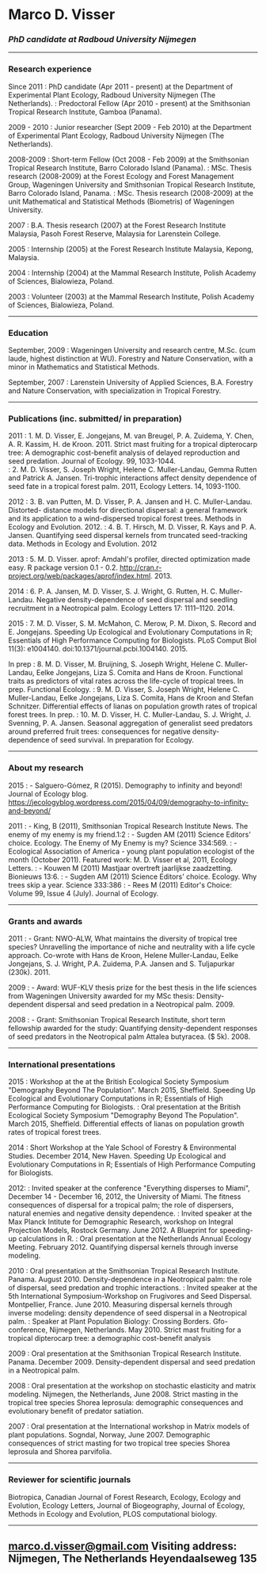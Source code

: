 # Marco D. Visser

### *PhD candidate at Radboud University Nijmegen*

---

### Research experience
Since 2011
:      PhD candidate (Apr 2011 - present) at the Department of Experimental Plant Ecology, Radboud University Nijmegen (The Netherlands). 
:      Predoctoral Fellow (Apr 2010 - present) at the Smithsonian Tropical Research Institute, Gamboa (Panama).

2009 - 2010
:      Junior researcher (Sept 2009 - Feb 2010) at the Department of Experimental Plant Ecology,  Radboud University Nijmegen (The Netherlands).

2008-2009
:	 Short-term Fellow (Oct 2008 - Feb 2009) at the Smithsonian Tropical Research Institute, Barro Colorado Island (Panama). 
:	  MSc. Thesis research (2008-2009) at the Forest Ecology and Forest Management Group, Wageningen University and Smithsonian Tropical Research Institute, Barro Colorado Island, Panama.
:	   MSc. Thesis research (2008-2009) at the unit Mathematical and Statistical Methods (Biometris) of Wageningen University.

2007
:	 B.A. Thesis research (2007) at the Forest Research Institute Malaysia, Pasoh Forest Reserve, Malaysia for Larenstein College.

2005
:	 Internship (2005) at the Forest Research Institute Malaysia, Kepong, Malaysia.

2004
:	Internship (2004) at the Mammal Research Institute, Polish Academy of Sciences, Bialowieza, Poland.

2003
:	 Volunteer (2003) at the Mammal Research Institute, Polish Academy of Sciences, Bialowieza, Poland.

---

### Education
September, 2009
: 	   Wageningen University and research centre, M.Sc. (cum laude, highest distinction at WU).
 Forestry and Nature Conservation, with a minor in Mathematics and Statistical Methods.

September, 2007
: 	   Larenstein University of Applied Sciences, B.A.
Forestry and Nature Conservation, with specialization in Tropical Forestry.

---

### Publications (inc. submitted/ in preparation)
2011
:	1. M. D. Visser, E. Jongejans, M. van Breugel, P. A. Zuidema, Y. Chen, A. R. Kassim, H. de Kroon. 2011.  Strict mast fruiting for a tropical dipterocarp tree: A demographic cost-benefit analysis of delayed reproduction and seed predation. Journal of Ecology. 99, 1033-1044.  
:	2. M. D. Visser, S. Joseph Wright, Helene C. Muller-Landau, Gemma Rutten and Patrick A. Jansen. Tri-trophic interactions affect density dependence of seed fate in a tropical forest palm. 2011, Ecology Letters. 14, 1093-1100.

2012
:	3. B. van Putten, M. D. Visser, P. A. Jansen and H. C. Muller-Landau. Distorted- distance models for directional dispersal: a general framework and its application to a wind-dispersed tropical forest trees. Methods in Ecology and Evolution. 2012.
:	4. B. T. Hirsch, M. D. Visser, R. Kays and P. A. Jansen.  Quantifying seed dispersal kernels from truncated seed-tracking data. Methods in Ecology and Evolution. 2012

2013
:	5. M. D. Visser. aprof: Amdahl's profiler, directed optimization made easy. R package version 0.1 - 0.2. http://cran.r-project.org/web/packages/aprof/index.html. 2013.

2014
:	6. P. A. Jansen, M. D.  Visser, S. J. Wright, G. Rutten, H. C.  Muller-Landau. Negative density-dependence of seed dispersal and seedling recruitment in a Neotropical palm. Ecology Letters 17: 1111–1120. 2014.

2015
:	7. M. D. Visser, S. M. McMahon, C. Merow, P. M. Dixon, S. Record and E. Jongejans.  Speeding Up Ecological and Evolutionary Computations in R; Essentials of High Performance Computing for Biologists. PLoS Comput Biol 11(3): e1004140. doi:10.1371/journal.pcbi.1004140. 2015.

In prep
:	8. M. D. Visser, M. Bruijning, S. Joseph Wright, Helene C. Muller-Landau,  Eelke Jongejans, Liza S. Comita and Hans de Kroon. Functional traits as predictors of vital rates across the life-cycle of tropical trees. In prep. Functional Ecology.
:	9. M. D. Visser, S. Joseph Wright, Helene C. Muller-Landau,  Eelke Jongejans, Liza S. Comita, Hans de Kroon and Stefan Schnitzer. 
Differential effects of lianas on population growth rates of tropical forest trees. In prep.
:	10. M. D. Visser, H. C. Muller-Landau, S. J. Wright, J. Svenning, P. A. Jansen. Seasonal aggregation of generalist seed predators around preferred fruit trees: consequences for negative density-dependence of seed survival. In preparation for Ecology.

---

### About my research
2015
:	- Salguero-Gómez, R (2015). Demography to infinity and beyond! Journal of Ecology blog. https://jecologyblog.wordpress.com/2015/04/09/demography-to-infinity-and-beyond/

2011
:	- King, B (2011), Smithsonian Tropical Research Institute News. The enemy of my enemy is my friend.1:2
:	- Sugden AM (2011) Science Editors' choice. Ecology. The Enemy of My Enemy is my? Science 334:569.
:	- Ecological Association of America - young plant population ecologist of the month (October 2011). Featured work: M. D. Visser et al, 2011, Ecology Letters.
:	- Kouwen M (2011) Mastjaar overtreft jaarlijkse zaadzetting. Bionieuws 13:6.
:	- Sugden AM (2011) Science Editors' choice. Ecology. Why trees skip a year. Science 333:386
:	- Rees M (2011) Editor's Choice: Volume 99, Issue 4 (July). Journal of Ecology.

---

### Grants and awards
2011
:	- Grant: NWO-ALW, What maintains the diversity of tropical tree species? Unravelling the importance of niche and neutrality with a life cycle approach. Co-wrote with Hans de Kroon, Helene Muller-Landau, Eelke Jongejans, S. J. Wright, P.A. Zuidema, P.A. Jansen and S. Tuljapurkar (230k). 2011.

2009
:	- Award: WUF-KLV thesis prize for the best thesis in the life sciences from Wageningen University awarded for my MSc thesis: Density-dependent dispersal and seed predation in a Neotropical palm. 2009.

2008
:	- Grant: Smithsonian Tropical Research Institute, short term fellowship awarded for the study: Quantifying density-dependent responses of seed predators in the Neotropical palm Attalea butyracea. ($ 5k). 2008. 

---

### International presentations

2015
:	Workshop at the at the British Ecological Society Symposium "Demography Beyond The Population". March 2015, Sheffield. Speeding Up Ecological and Evolutionary Computations in R; Essentials of High Performance Computing for Biologists.
:	 Oral presentation at the British Ecological Society Symposium "Demography Beyond The Population". March 2015, Sheffield. Differential effects of lianas on population growth rates of tropical forest trees.

2014
:	  Short Workshop at the Yale School of Forestry & Environmental Studies. December 2014, New Haven. Speeding Up Ecological and Evolutionary Computations in R; Essentials of High Performance Computing for Biologists.

2012:
:	 Invited speaker at the conference "Everything disperses to Miami", December 14 - December 16, 2012, the University of Miami. The fitness consequences of dispersal for a tropical palm; the role of dispersers, natural enemies and negative density dependence.
:	  Invited speaker at the Max Planck Intitute for Demographic Research, workshop on Integral Projection Models, Rostock Germany.  June 2012. A Blueprint for speeding-up calculations in R.
:	   Oral presentation at the Netherlands Annual Ecology Meeting. February 2012. Quantifying dispersal kernels through inverse modeling.

2010
:	 Oral presentation at the Smithsonian Tropical Research Institute. Panama. August 2010. Density-dependence in a Neotropical palm: the role of dispersal, seed predation and trophic interactions.
:	  Invited speaker at the 5th International Symposium-Workshop on Frugivores and Seed Dispersal. Montpellier, France. June 2010. Measuring dispersal kernels through inverse modeling: density dependence of seed dispersal in a Neotropical palm.
:	   Speaker at Plant Population Biology: Crossing Borders. Gfo-conference, Nijmegen, Netherlands. May 2010. Strict mast fruiting for a tropical dipterocarp tree: a demographic cost-benefit analysis

2009
:	 Oral presentation at the Smithsonian Tropical Research Institute. Panama. December 2009. Density-dependent dispersal and seed predation in a Neotropical palm.

2008
:	  Oral presentation at the workshop on stochastic elasticity and matrix modeling. Nijmegen, the Netherlands, June 2008. Strict masting in the tropical tree species Shorea leprosula: demographic consequences and evolutionary benefit of predator satiation.

2007
:	   Oral presentation at the International workshop in Matrix models of plant populations. Sogndal, Norway, June 2007. Demographic consequences of strict masting for two tropical tree species Shorea leprosula and Shorea parvifolia.

---

### Reviewer for scientific journals
Biotropica, Canadian Journal of Forest Research, Ecology, Ecology and Evolution, Ecology Letters, Journal of Biogeography, Journal of Ecology, Methods in Ecology and Evolution, PLOS computational biology. 


----
<marco.d.visser@gmail.com> 
Visiting address: Nijmegen, The Netherlands Heyendaalseweg 135
---